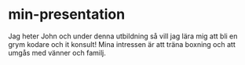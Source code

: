 # min-presentation

Jag heter John och under denna utbildning så vill jag lära mig att bli en grym kodare och it konsult!
Mina intressen är att träna boxning och att umgås med vänner och familj.